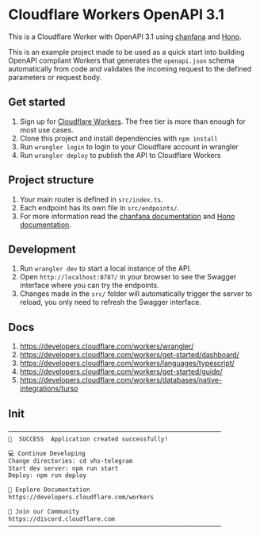 # Cloudflare Workers OpenAPI 3.1

This is a Cloudflare Worker with OpenAPI 3.1 using [chanfana](https://github.com/cloudflare/chanfana) and [Hono](https://github.com/honojs/hono).

This is an example project made to be used as a quick start into building OpenAPI compliant Workers that generates the
`openapi.json` schema automatically from code and validates the incoming request to the defined parameters or request body.

## Get started

1. Sign up for [Cloudflare Workers](https://workers.dev). The free tier is more than enough for most use cases.
2. Clone this project and install dependencies with `npm install`
3. Run `wrangler login` to login to your Cloudflare account in wrangler
4. Run `wrangler deploy` to publish the API to Cloudflare Workers

## Project structure

1. Your main router is defined in `src/index.ts`.
2. Each endpoint has its own file in `src/endpoints/`.
3. For more information read the [chanfana documentation](https://chanfana.pages.dev/) and [Hono documentation](https://hono.dev/docs).

## Development

1. Run `wrangler dev` to start a local instance of the API.
2. Open `http://localhost:8787/` in your browser to see the Swagger interface where you can try the endpoints.
3. Changes made in the `src/` folder will automatically trigger the server to reload, you only need to refresh the Swagger interface.

## Docs

1. https://developers.cloudflare.com/workers/wrangler/
2. https://developers.cloudflare.com/workers/get-started/dashboard/
3. https://developers.cloudflare.com/workers/languages/typescript/
4. https://developers.cloudflare.com/workers/get-started/guide/
5. https://developers.cloudflare.com/workers/databases/native-integrations/turso

## Init

```bash
────────────────────────────────────────────────────────────
🎉  SUCCESS  Application created successfully!

💻 Continue Developing
Change directories: cd vhs-telegram
Start dev server: npm run start
Deploy: npm run deploy

📖 Explore Documentation
https://developers.cloudflare.com/workers

💬 Join our Community
https://discord.cloudflare.com
────────────────────────────────────────────────────────────
```
